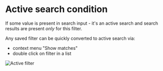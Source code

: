 # Active search condition

If some value is present in search input - it's an active search and search results are present *only* for this filter.

Any saved filter can be quickly converted to active search via:
- context menu "Show matches"
- double click on filter in a list

![Active filter](assets/documentation/search/filters_show_matches.gif)


